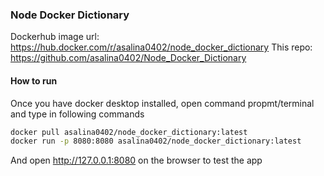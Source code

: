 ### Node Docker Dictionary


Dockerhub image url:
https://hub.docker.com/r/asalina0402/node_docker_dictionary
This repo:
https://github.com/asalina0402/Node_Docker_Dictionary


#### How to run
Once you have docker desktop installed, open command propmt/terminal and type in following commands

```bash
docker pull asalina0402/node_docker_dictionary:latest
docker run -p 8080:8080 asalina0402/node_docker_dictionary:latest
```

And open http://127.0.0.1:8080 on the browser to test the app
